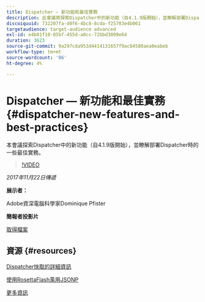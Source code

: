 ```yaml
---
title: Dispatcher — 新功能和最佳實務
description: 此會議將探索Dispatcher中的新功能（自4.1.9版開始），並瞭解部署Dispatcher時的一些最佳實務。
discoiquuid: 732207fa-d0f6-4bc8-8cda-f25703e4b061
targetaudience: target-audience advanced
exl-id: e4b01f10-05bf-455d-a0cc-72bbd3009e64
duration: 3623
source-git-commit: 9a297cda953d4414131657f9ac84580aea0eabeb
workflow-type: tm+mt
source-wordcount: '86'
ht-degree: 4%

---
```


# Dispatcher — 新功能和最佳實務{#dispatcher-new-features-and-best-practices}

本會議探索Dispatcher中的新功能（自4.1.9版開始），並瞭解部署Dispatcher時的一些最佳實務。

>[!VIDEO](https://video.tv.adobe.com/v/20842/?quality=9)

*2017年11月22日傳遞*

**展示者：**

Adobe資深電腦科學家Dominique Pfister

**簡報者投影片**

[取得檔案](assets/dispatcher-aemgemsnov2017.pdf)

## 資源 {#resources}

[Dispatcher快取的詳細資訊](https://github.com/cqsupport/webinar-dispatchercache)

[使用RosettaFlash濫用JSONP](https://miki.it/blog/2014/7/8/abusing-jsonp-with-rosetta-flash/)

[更多資訊](https://adobe-consulting-services.github.io/acs-aem-commons/features/dispatcher-ttl/index.html)

<!--
[Get back to the Overview](https://helpx.adobe.com/experience-manager/kt/eseminars/gems/aem-index.html)
-->

